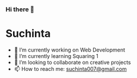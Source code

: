 ### Hi there 👋
# Suchinta 
- 🔭 I’m currently working on Web Development
- 🌱 I’m currently learning Squaring 1
- 👯 I’m looking to collaborate on creative projects 
- 📫 How to reach me: suchinta007@gmail.com
